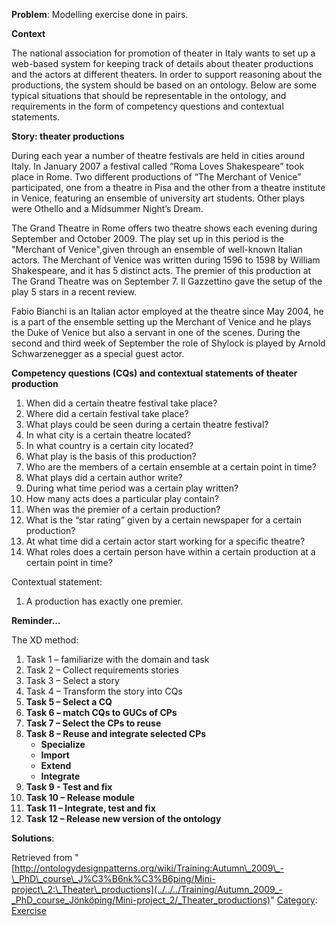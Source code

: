 __Problem__:
Modelling exercise done in pairs.


  

__Context__


The national association for promotion of theater in Italy wants to set up a web-based system for keeping track of details about theater productions and the actors at different theaters. In order to support reasoning about the productions, the system should be based on an ontology. Below are some typical situations that should be representable in the ontology, and requirements in the form of competency questions and contextual statements.


  

__Story: theater productions__


During each year a number of theatre festivals are held in cities around Italy. In January 2007 a festival called “Roma Loves Shakespeare” took place in Rome. Two different productions of “The Merchant of Venice” participated, one from a theatre in Pisa and the other from a theatre institute in Venice, featuring an ensemble of university art students. Other plays were Othello and a Midsummer Night’s Dream.


The Grand Theatre in Rome offers two theatre shows each evening during September and October 2009. The play set up in this period is the "Merchant of Venice",given through an ensemble of well-known Italian actors. The Merchant of Venice was written during 1596 to 1598 by William Shakespeare, and it has 5 distinct acts. The premier of this production at The Grand Theatre was on September 7. Il Gazzettino gave the setup of the play 5 stars in a recent review.


Fabio Bianchi is an Italian actor employed at the theatre since May 2004, he is a part of the ensemble setting up the Merchant of Venice and he plays the Duke of Venice but also a servant in one of the scenes. During the second and third week of September the role of Shylock is played by Arnold Schwarzenegger as a special guest actor.


  

__Competency questions (CQs) and contextual statements of theater production__



1. When did a certain theatre festival take place?
2. Where did a certain festival take place?
3. What plays could be seen during a certain theatre festival?
4. In what city is a certain theatre located?
5. In what country is a certain city located?
6. What play is the basis of this production?
7. Who are the members of a certain ensemble at a certain point in time?
8. What plays did a certain author write?
9. During what time period was a certain play written?
10. How many acts does a particular play contain?
11. When was the premier of a certain production?
12. What is the “star rating” given by a certain newspaper for a certain production?
13. At what time did a certain actor start working for a specific theatre?
14. What roles does a certain person have within a certain production at a certain point in time?


Contextual statement: 



1. A production has exactly one premier.


  

__Reminder...__


The XD method:



1. Task 1 – familiarize with the domain and task
2. Task 2 – Collect requirements stories
3. Task 3 – Select a story
4. Task 4 – Transform the story into CQs
5. __Task 5 – Select a CQ__
6. __Task 6 – match CQs to GUCs of CPs__
7. __Task 7 – Select the CPs to reuse__
8. __Task 8 – Reuse and integrate selected CPs__
	* __Specialize__
	* __Import__
	* __Extend__
	* __Integrate__
9. __Task 9 - Test and fix__
10. __Task 10 – Release module__
11. __Task 11 – Integrate, test and fix__
12. __Task 12 – Release new version of the ontology__



__Solutions__:





Retrieved from "[http://ontologydesignpatterns.org/wiki/Training:Autumn\_2009\_-\_PhD\_course\_J%C3%B6nk%C3%B6ping/Mini-project\_2:\_Theater\_productions](../../../Training/Autumn_2009_-_PhD_course_Jönköping/Mini-project_2/_Theater_productions)"
 [Category](http://ontologydesignpatterns.org/wiki/Special:Categories "Special:Categories"): [Exercise](../../../Category/Exercise "Category:Exercise")